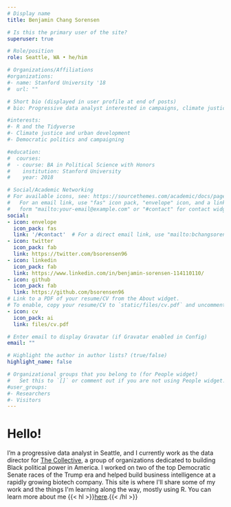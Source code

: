 ```yaml
---
# Display name
title: Benjamin Chang Sorensen

# Is this the primary user of the site?
superuser: true

# Role/position
role: Seattle, WA • he/him

# Organizations/Affiliations
#organizations:
#- name: Stanford University '18
#  url: ""

# Short bio (displayed in user profile at end of posts)
# bio: Progressive data analyst interested in campaigns, climate justice, and more. 

#interests:
#- R and the Tidyverse
#- Climate justice and urban development
#- Democratic politics and campaigning

#education:
#  courses:
#  - course: BA in Political Science with Honors
#    institution: Stanford University
#    year: 2018

# Social/Academic Networking
# For available icons, see: https://sourcethemes.com/academic/docs/page-builder/#icons
#   For an email link, use "fas" icon pack, "envelope" icon, and a link in the
#   form "mailto:your-email@example.com" or "#contact" for contact widget.
social:
- icon: envelope
  icon_pack: fas
  link: '/#contact'  # For a direct email link, use "mailto:bchangsorensen@gmail.com".
- icon: twitter
  icon_pack: fab
  link: https://twitter.com/bsorensen96
- icon: linkedin
  icon_pack: fab
  link: https://www.linkedin.com/in/benjamin-sorensen-114110110/
- icon: github
  icon_pack: fab
  link: https://github.com/bsorensen96
# Link to a PDF of your resume/CV from the About widget.
# To enable, copy your resume/CV to `static/files/cv.pdf` and uncomment the lines below.
- icon: cv
  icon_pack: ai
  link: files/cv.pdf

# Enter email to display Gravatar (if Gravatar enabled in Config)
email: ""

# Highlight the author in author lists? (true/false)
highlight_name: false

# Organizational groups that you belong to (for People widget)
#   Set this to `[]` or comment out if you are not using People widget.
#user_groups:
#- Researchers
#- Visitors
---
```

# Hello! 

I’m a progressive data analyst in Seattle, and I currently work as the data director for [The Collective](http://collectivepac.org/), a group of organizations dedicated to building Black political power in America. I worked on two of the top Democratic Senate races of the Trump era and helped build business intelligence at a rapidly growing biotech company. This site is where I'll share some of my work and the things I'm learning along the way, mostly using R. You can learn more about me {{< hl >}}[here](/about_me/).{{< /hl >}}
